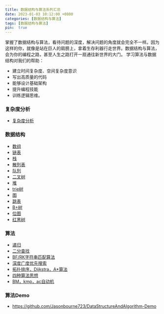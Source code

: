 ```yaml
---
title: 数据结构与算法系列汇总
date: 2023-01-03 10:12:00 +0800
categories: [数据结构与算法]
tags: [数据结构与算法]
pin:  true
---
```


掌握了数据结构与算法，看待问题的深度，解决问题的角度就会完全不一样。因为这样的你，就像是站在巨人的肩膀上，拿着生存利器行走世界。数据结构与算法，会为你的编程之路，甚至人生之路打开一扇通往新世界的大门。
学习算法与数据结构对我们的帮助：

- 建立时间复杂度、空间复杂度意识
- 写出高质量的代码
- 能够设计基础架构
- 提升编程技能
- 训练逻辑思维。

### 复杂度分析

- [复杂度分析](https://jasonbourne723.github.io/posts/complexity/)

### 数据结构

- [数组](https://jasonbourne723.github.io/posts/array/)
- [链表](https://jasonbourne723.github.io/posts/link-list/)
- [栈](https://jasonbourne723.github.io/posts/stack/)
- [散列表](https://jasonbourne723.github.io/posts/hash-table/)
- [队列](https://jasonbourne723.github.io/posts/queue/)
- [二叉树](https://jasonbourne723.github.io/posts/binary-tree/)
- [堆](https://jasonbourne723.github.io/posts/heap/)
- [trie树](https://jasonbourne723.github.io/posts/trie/)
- [图](https://jasonbourne723.github.io/posts/graph/)
- [跳表](https://jasonbourne723.github.io/posts/skip-list/)
- [B+树](https://jasonbourne723.github.io/posts/b+tree/)
- [位图](https://jasonbourne723.github.io/posts/bit-map/)
- [红黑树](https://jasonbourne723.github.io/posts/red-black-tree/)

### 算法

- [递归](https://jasonbourne723.github.io/posts/recursion/)
- [二分查找](https://jasonbourne723.github.io/posts/binary-search/)
- [BF/RK字符串匹配算法](https://jasonbourne723.github.io/posts/bf-rk/)
- [深度广度优先搜索](https://jasonbourne723.github.io/posts/deep-search/)
- [拓扑排序，Dijkstra，A*算法]()
- [四种算法思想]()
- [BM，kmp，ac自动机]()

### 算法Demo

- https://github.com/Jasonbourne723/DataStructureAndAlgorithm-Demo
